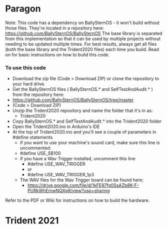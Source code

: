 # Paragon

Note: This code has a dependency on BallySternOS - it won't build without those files. They're located in a repository here:
https://github.com/BallySternOS/BallySternOS
The base library is separated from this implementation so that it can be used by multiple projects without needing to be updated multiple times. For best results, always get all files (both the base library and the Trident2020 files) each time you build. Read on for basic instructions on how to build this code.


### To use this code
* Download the zip file (Code > Download ZIP) or clone the repository to your hard drive.  
* Get the BallySternOS files ( BallySternOS.* and SelfTestAndAudit.* ) from the repository here:  
 * https://github.com/BallySternOS/BallySternOS/tree/master
 * (Code > Download ZIP)
* Unzip the Trident2020 repository and name the folder that it's in as:
  * Trident2020  
* Copy BallySternOS.* and SelfTestAndAudit.* into the Trident2020 folder
* Open the Trident2020.ino in Arduino's IDE
* At the top of Trident2020.ino and you'll see a couple of parameters in #define statements
  * if you want to use your machine's sound card, make sure this line is uncommented:  
   * #define USE_SB100  
  * if you have a Wav Trigger installed, uncomment this line 
    * #define USE_WAV_TRIGGER
    * or 
    * #define USE_WAV_TRIGGER_1p3  
  * The WAV files for the Wav Trigger board can be found here:  
    * https://drive.google.com/file/d/1kFE97fg0SsAZb8K-F-PURkWhEmwNQXq8/view?usp=sharing  
    
  
Refer to the PDF or Wiki for instructions on how to build the hardware.  
# Trident 2021
